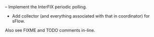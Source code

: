 – Implement the InterFIX periodic polling.

- Add collector (and everything associated with that in coordinator) for sFlow.

Also see FIXME and TODO comments in-line.
